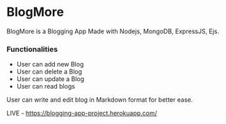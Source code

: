 # BlogMore

BlogMore is a Blogging App Made with Nodejs, MongoDB, ExpressJS, Ejs.

### Functionalities

- User can add new Blog
- User can delete a Blog
- User can update a Blog
- User can read blogs

User can write and edit blog in Markdown format for better ease.

LIVE -  https://blogging-app-project.herokuapp.com/
